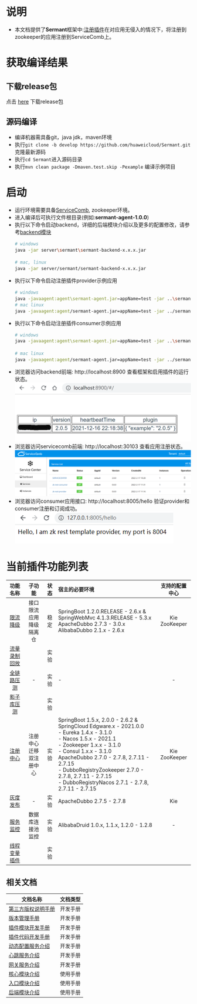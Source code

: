 # 说明  
- 本文档提供了**Sermant**框架中:[注册插件](user-guide/register/document.md)在对应用无侵入的情况下，将注册到zookeeper的应用注册到ServiceComb上。

# 获取编译结果

## 下载release包
点击 [here](https://github.com/huaweicloud/Sermant/releases) 下载release包

## 源码编译
- 编译机器需具备git，java jdk，maven环境
- 执行`git clone -b develop https://github.com/huaweicloud/Sermant.git` 克隆最新源码
- 执行`cd Sermant`进入源码目录
- 执行`mvn clean package -Dmaven.test.skip -Pexample` 编译示例项目

# 启动
- 运行环境需要具备[ServiceComb](https://github.com/apache/servicecomb-service-center/releases), zookeeper环境。
- 进入编译后可执行文件根目录(例如:**sermant-agent-1.0.0**)
- 执行以下命令启动backend，详细的后端模块介绍以及更多的配置修改，请参考[backend模块](user-guide/backend.md)
  ```bash
  # windows
  java -jar server\sermant\sermant-backend-x.x.x.jar
  
  # mac, linux
  java -jar server/sermant/sermant-backend-x.x.x.jar
  ```
- 执行以下命令启动注册插件provider示例应用
  ```bash
  # windows
  java -javaagent:agent\sermant-agent.jar=appName=test -jar ..\sermant-plugins\sermant-example\demo-register\zk-resttemplate-provider\target\zk-resttemplate-provider.jar
  # mac linux
  java -javaagent:agent/sermant-agent.jar=appName=test -jar ../sermant-plugins/sermant-example/demo-register/zk-resttemplate-provider/target/zk-resttemplate-provider.jar
  ```
- 执行以下命令启动注册插件consumer示例应用
  ```bash
  # windows
  java -javaagent:agent\sermant-agent.jar=appName=test -jar ..\sermant-plugins\sermant-example\demo-register\zk-resttemplate-sonsumer\target\zk-resttemplate-consumer.jar
  
  # mac linux
  java -javaagent:agent/sermant-agent.jar=appName=test -jar ../sermant-plugins/sermant-example/demo-register/zk-resttemplate-sonsumer/target/zk-resttemplate-consumer.jar
  ```
- 浏览器访问backend前端: http://localhost:8900 查看框架和启用插件的运行状态。
![pic](binary-docs/backend_sermant_info.png)
- 浏览器访问servicecomb前端: http://localhost:30103 查看应用注册状态。
![pic](binary-docs/register-application.PNG)
- 浏览器访问consumer应用接口: http://localhost:8005/hello 验证provider和consumer注册和订阅成功。
![pic](binary-docs/check_application.png)

# 当前插件功能列表

|功能名称|子功能|状态|宿主的必要环境|支持的配置中心|
|:-:|:-:|:-:|:-|:-:|
|[限流降级](flowcontrol/flowcontrol.md)|接口限流<br>应用降级<br>隔离仓|稳定|SpringBoot 1.2.0.RELEASE - 2.6.x & SpringWebMvc 4.1.3.RELEASE - 5.3.x<br>ApacheDubbo 2.7.3 - 3.0.x<br>AlibabaDubbo 2.1.x - 2.6.x|Kie<br>ZooKeeper|
|[流量录制回放](flowrecord/document.md)||实验|||
|[全链路压测](hercules/document.md)|-|实验|-|-
|[影子库压测](online-stresstest/document.md)||实验|||
|[注册中心](register/document.md)|注册中心迁移<br>双注册中心|实验|SpringBoot 1.5.x, 2.0.0 - 2.6.2 & SpringCloud Edgware.x - 2021.0.0<br>- Eureka 1.4.x - 3.1.0<br>- Nacos 1.5.x - 2021.1<br>- Zookeeper 1.x.x - 3.1.0<br>- Consul 1.x.x - 3.1.0<br>ApacheDubbo 2.7.0 - 2.7.8, 2.7.11 - 2.7.15<br>- DubboRegistryZookeeper 2.7.0 - 2.7.8, 2.7.11 - 2.7.15<br>- DubboRegistryNacos  2.7.1 - 2.7.8, 2.7.11 - 2.7.15|Kie<br>ZooKeeper|
|[灰度发布](route/document.md)|-|实验|ApacheDubbo 2.7.5 - 2.7.8|Kie|
|[服务监控](server-monitor/document.md)|数据库连接池监控|实验|AlibabaDruid 1.0.x, 1.1.x, 1.2.0 - 1.2.8|-|
|[线程变量插件](threadlocal/document.md)||实验|||

## 相关文档

|文档名称|文档类型|
|---|---|
|[第三方版权说明手册](dev-guide/third_party_copyright.md)|开发手册|
|[版本管理手册](dev-guide/version_manage.md)|开发手册|
|[插件模块开发手册](dev-guide/dev_plugin_module.md)|开发手册|
|[插件代码开发手册](dev-guide/dev_plugin_code.md)|开发手册|
|[动态配置服务介绍](dev-guide/service_dynamicconfig.md)|开发手册|
|[心跳服务介绍](dev-guide/service_heartbeat.md)|开发手册|
|[网关服务介绍](dev-guide/service_send.md)|开发手册|
|[核心模块介绍](user-guide/agentcore.md)|使用手册|
|[入口模块介绍](user-guide/entrance.md)|使用手册|
|[后端模块介绍](user-guide/backend.md)|使用手册|